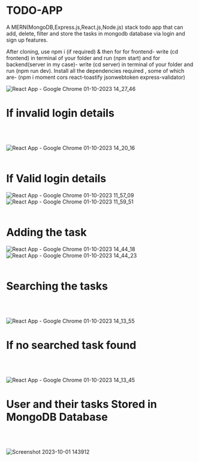 
# TODO-APP
A MERN(MongoDB,Express.js,React.js,Node.js) stack todo app that can add, delete, filter and store the tasks in mongodb database via login and sign up features.

After cloning, use npm i (if required) & then for for frontend- write (cd frontend) in terminal of your folder and run (npm start)
and for backend(server in my case)-  write (cd server) in terminal of your folder and run (npm run dev).
Install all the dependencies required , some of which are- (npm i moment cors react-toastify jsonwebtoken express-validator)


![React App - Google Chrome 01-10-2023 14_27_46](https://github.com/mtg718/TODO-APP/assets/135738292/73b3a7e9-e87b-40be-9dff-d95136eaa0b5)
<h1>If invalid login details</h1>
<br></br>

![React App - Google Chrome 01-10-2023 14_20_16](https://github.com/mtg718/TODO-APP/assets/135738292/9b479772-011f-4a52-b7b5-41f90efe5b8b)
<br></br>
<h1>If Valid login details</h1>

![React App - Google Chrome 01-10-2023 11_57_09](https://github.com/mtg718/TODO-APP/assets/135738292/952e8393-9f98-4f13-88b6-ade7ee2f36a0)
![React App - Google Chrome 01-10-2023 11_59_51](https://github.com/mtg718/TODO-APP/assets/135738292/839a4775-19df-4d73-8da2-f20bf542f554)
<br></br>
<h1>Adding the task</h1>

![React App - Google Chrome 01-10-2023 14_44_18](https://github.com/mtg718/TODO-APP/assets/135738292/028178d2-8dc9-4313-bbfe-c650a904bc65)
![React App - Google Chrome 01-10-2023 14_44_23](https://github.com/mtg718/TODO-APP/assets/135738292/e4b9dc93-4fd0-4803-9233-cad91fa29163)
<br></br>
<h1>Searching the tasks</h1>
<br></br>

![React App - Google Chrome 01-10-2023 14_13_55](https://github.com/mtg718/TODO-APP/assets/135738292/03fbbdaf-f66c-48c1-9f4c-941e26929b95)
<h1>If no searched task found</h1>
<br></br>

![React App - Google Chrome 01-10-2023 14_13_45](https://github.com/mtg718/TODO-APP/assets/135738292/eeb9fc1d-f30a-43c3-981e-f87e766bf207)
<h1>User  and their tasks  Stored in MongoDB Database</h1>
<br></br>

![Screenshot 2023-10-01 143912](https://github.com/mtg718/TODO-APP/assets/135738292/98b32e72-4f2f-4fff-9a34-c8d82be9dde9)


